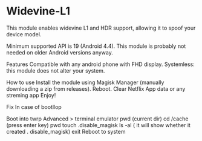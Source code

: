 # Widevine-L1
This module enables widevine L1 and HDR support, allowing it to spoof your device model.

Minimum supported API is 19 (Android 4.4). This module is probably not needed on older Android versions anyway.

Features Compatible with any android phone with FHD display. Systemless: this module does not alter your system.

How to use Install the module using Magisk Manager (manually downloading a zip from releases). Reboot. Clear Netflix App data or any streming app Enjoy!

Fix In case of bootllop

Boot into twrp 
Advanced > terminal emulator
pwd (current dir)
cd /cache (press enter key)
pwd
touch .disable_magisk
ls -al ( it will show whether it created . disable_magisk)
exit
Reboot to system
